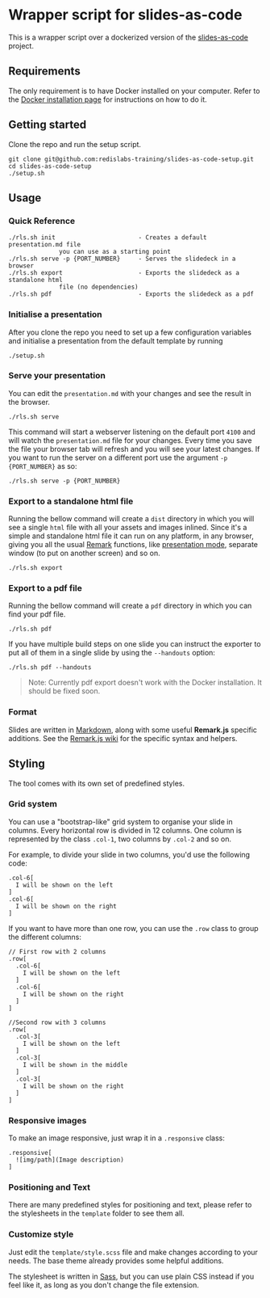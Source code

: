 # Wrapper script for slides-as-code

This is a wrapper script over a dockerized version of the [slides-as-code](https://github.com/redislabs-training/slides-as-code-setup) project.

## Requirements
The only requirement is to have Docker installed on your computer. Refer to the [Docker installation page](https://docs.docker.com/install/) for instructions on how to do it.

## Getting started

Clone the repo and run the setup script.

```
git clone git@github.com:redislabs-training/slides-as-code-setup.git
cd slides-as-code-setup
./setup.sh
```
 

## Usage
### Quick Reference
```
./rls.sh init                       - Creates a default presentation.md file 
              you can use as a starting point
./rls.sh serve -p {PORT_NUMBER}     - Serves the slidedeck in a browser
./rls.sh export                     - Exports the slidedeck as a standalone html 
              file (no dependencies)
./rls.sh pdf                        - Exports the slidedeck as a pdf
```

### Initialise a presentation
After you clone the repo you need to set up a few configuration variables and initialise a presentation from the default template by running

```
./setup.sh
``` 

### Serve your presentation
You can edit the `presentation.md` with your changes and see the result in the browser. 

```
./rls.sh serve
```

This command will start a webserver listening on the default port `4100` and will watch the `presentation.md` file for your changes. Every time you save the file your browser tab will refresh and you will see your latest changes. 
If you want to run the server on a different port use the argument `-p {PORT_NUMBER}` as so:

```
./rls.sh serve -p {PORT_NUMBER}
```


### Export to a standalone html file

Running the bellow command will create a `dist` directory in which you will see a single `html` file with all your assets and images inlined. Since it's a simple and standalone html file it can run on any platform, in any browser, giving you all the usual [Remark](https://github.com/gnab/remark) functions, like [presentation mode](https://github.com/gnab/remark/wiki/Presentation-mode), separate window (to put on another screen) and so on.

```
./rls.sh export
```

### Export to a pdf file
Running the bellow command will create a `pdf` directory in which you can find your pdf file. 

```
./rls.sh pdf
```

If you have multiple build steps on one slide you can instruct the exporter to put all of them in a single slide by using the `--handouts` option: 
```
./rls.sh pdf --handouts
```

>Note: Currently pdf export doesn't work with the Docker installation. It should be fixed soon.

### Format
Slides are written in [Markdown](https://github.com/adam-p/markdown-here/wiki/Markdown-Cheatsheet), along with some useful **Remark.js** specific additions.
See the [Remark.js wiki](https://github.com/gnab/remark/wiki) for the specific syntax and helpers.


## Styling

The tool comes with its own set of predefined styles.

### Grid system
You can use a "bootstrap-like" grid system to organise your slide in columns. Every horizontal row is divided in 12 columns. One column is represented by the class `.col-1`, two columns by `.col-2` and so on.

For example, to divide your slide in two columns, you'd use the following code:

```
.col-6[
  I will be shown on the left
]
.col-6[
  I will be shown on the right
]
```

If you want to have more than one row, you can use the `.row` class to group the different columns:

```
// First row with 2 columns
.row[
  .col-6[
    I will be shown on the left
  ]
  .col-6[
    I will be shown on the right
  ]
]

//Second row with 3 columns
.row[
  .col-3[
    I will be shown on the left
  ]
  .col-3[
    I will be shown in the middle
  ]  
  .col-3[
    I will be shown on the right
  ]
]
```

### Responsive images
To make an image responsive, just wrap it in a `.responsive` class:

```
.responsive[
  ![img/path](Image description)
]
```


### Positioning and Text
There are many predefined styles for positioning and text, please refer to the stylesheets in the `template` folder to see them all.

### Customize style

Just edit the `template/style.scss` file and make changes according to your needs.
The base theme already provides some helpful additions.

The stylesheet is written in [Sass](http://sass-lang.com), but you can use plain CSS instead if you feel like it, as long as you don't change the file extension.